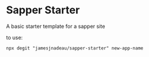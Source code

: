Sapper Starter
===
A basic starter template for a sapper site

to use:
```
npx degit "jamesjnadeau/sapper-starter" new-app-name
```